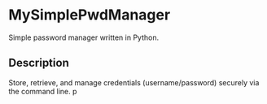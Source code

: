 # MySimplePwdManager

Simple password manager written in Python.

## Description

Store, retrieve, and manage credentials (username/password) securely via the command line.
p